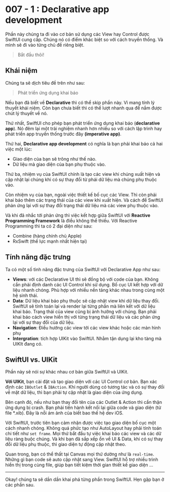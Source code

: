 # 007 - 1 : Declarative app development

Phần này chúng ta đi vào cơ bản sử dụng các View hay Control được SwiftUI cung cấp. Chúng nó có điểm khác biệt so với cách truyền thống. Và mình sẽ đi vào từng chủ đề riêng biệt.

> Bắt đầu thôi!

## Khái niệm

Chúng ta sẽ dịch tiêu đề trên như sau: 

> Phát triển ứng dụng khai báo

Nếu bạn đã biết về **Declarative** thì có thể skip phần này. Vì mang tính lý thuyết khái niệm. Còn bạn chưa biết thì có thể lượt nhanh qua để nắm được chút lý thuyết về nó.

Thứ nhất, SwiftUI cho phép bạn phát triển ứng dụng khai báo (**declarative app**). Nó đêm lại một trải nghiệm nhanh hơn nhiều so với cách lập trình hay phát triển app truyền thống trước đây **(imperative app)**.

Thứ hai, **Declarative app development** có nghĩa là bạn phải khai báo cả hai việc một lúc:

* Giao diện của bạn sẽ trông như thế nào.
* Dữ liệu mà giao diện của bạn phụ thuộc vào.

Thứ ba, nhiệm vụ của SwiftUI chính là tạo các view khi chúng xuất hiện và cập nhật lại chúng khi có sự thay đổi từ phái dữ liệu mà chúng phụ thuộc vào.

Còn nhiệm vụ của bạn, ngoài việc thiết kế bố cục các View. Thì còn phải khai báo thêm các trạng thái của các view khi xuất hiện. Và cách để SwiftUI phản ứng lại với sự thay đổi trạng thái dữ liệu mà các view phụ thuộc vào.

Và khi đã nhắc tới phản ứng thì việc kết hợp giữa SwiftUI với **Reactive Programming Framework** là điều không thể thiếu. Với Reactive Programming thì ta có 2 đại diện như sau:

* Combine (hàng chính chủ Apple)
* RxSwift (thế lực mạnh nhất hiện tại)

## Tính năng đặc trưng

Ta có một số tình năng đặc trưng của SwiftUI với Declarative App như sau:

* **Views**: với các Declarative UI thì sẽ đồng bộ với code của bạn. Không cần phải định danh các UI Control khi sử dụng. Bố cục UI kết hợp với dữ liệu nhanh chóng. Phù hợp với nhiều nền tảng khác nhau trong cùng một hệ sinh thái.
* **Data**: Dữ liệu khai báo phụ thuộc sẽ cập nhật view khi dữ liệu thay đổi. SwiftUI sẽ tính toán lại và render lại từng phần mà liên kết với dữ liệu khai báo. Trạng thái của view cũng bị ảnh hưởng với chúng. Bạn phải khai báo cách view hiển thị với từng trạng thái dữ liệu và các phản ứng lại với sự thay đổi của dữ liệu.
* **Navigation**: Điều hướng các view tới các view khác hoặc các màn hình phụ
* **Intergration**: tích hợp UIKit vào SwiftUI. Nhằm tận dụng lại kho tàng mà UIKIt đang có.

## SwiftUI vs. UIKit

Phần này sẽ nói sự khác nhau cơ bản giữa SwiftUI và UIKit. 

**Với UIKit**, bạn cài đặt và tạo giao diện với các UI Control cơ bản. Bạn xác định các `IBOutlet` & `IBAction`. Khi người dùng có tương tác và có sự thay đổi về mặt dữ liệu, thì bạn phải tự cập nhật là giao diện của ứng dụng. 

Bên cạnh đó, nếu như bạn thay đổi tên của các Outlet & Action thì cẩn thận ứng dụng bị crash. Bạn phải tiến hành kết nối lại giữa code và giao diện (từ file *.xib). Đây là nỗi ám ảnh của biết bao thế hệ dev iOS.

Với SwiftUI, trước tiên bạn cảm nhận được việc tạo giao diện bố cục một cách nhanh chóng. Không quá phức tạo như AutoLayout hay phải tính toán chi tiết như `set frame`. Mọi thứ bắt đầu tự việc khai báo các view và các dữ liệu ràng buộc chúng. Và khi bạn đã sắp xếp ổn về UI & Data, khi có sự thay đổi dữ liệu phụ thuộc, thì giao diện tự động cập nhật theo.

Quan trong, bạn có thể thất tại Canvas mọi thứ dường như là `real-time`. Những gì bạn code sẽ auto cập nhật sang View. SwiftUI hỗ trợ nhiều trình hiển thị trong cùng file, giúp bạn tiết kiệm thời gian thiết kế giao diện ...

---

Okay! chúng ta sẽ dần dần khai phá từng phần trong SwiftUI. Hẹn gặp bạn ở các phần sau.

